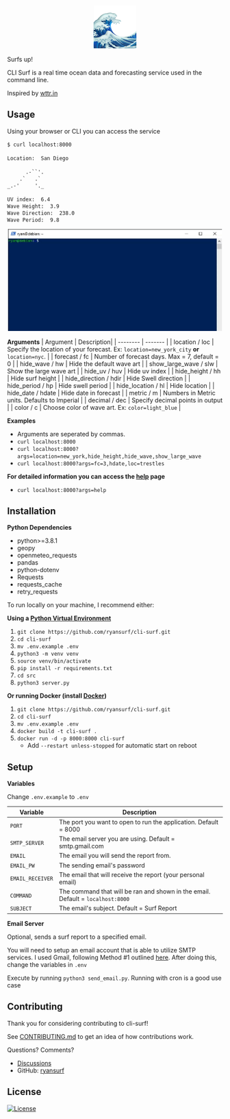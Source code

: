 <p align="center">
  <img src="./images/wave.png" height=100>
</p>

Surfs up!

CLI Surf is a real time ocean data and forecasting service used in the command line.

Inspired by [wttr.in](https://github.com/chubin/wttr.in)

## Usage

Using your browser or CLI you can access the service

```
$ curl localhost:8000

Location:  San Diego

      .-``'.
    .`   .`
_.-'     '._ 
        
UV index:  6.4
Wave Height:  3.9
Wave Direction:  238.0
Wave Period:  9.8

```

<div style="text-align: center;">
    <img src="images/surf.gif" alt="cli-surf gif" style="width: 500px; height: auto;">
</div>


**Arguments**
| Argument    | Description|
| -------- | ------- |
| location / loc  | Specify the location of your forecast. Ex: `location=new_york_city` **or** `location=nyc`.    |
| forecast / fc  | Number of forecast days. Max = 7, default = 0  |
| hide_wave / hw | Hide the default wave art    |
| show_large_wave / slw   | Show the large wave art   | 
| hide_uv / huv    | Hide uv index   | 
| hide_height / hh    | Hide surf height   | 
| hide_direction / hdir    | Hide Swell direction    | 
| hide_period / hp  | Hide swell period    | 
| hide_location / hl    | Hide location   | 
| hide_date / hdate  | Hide date in forecast   | 
| metric / m  | Numbers in Metric units. Defaults to Imperial   | 
| decimal / dec   | Specify decimal points in output   | 
| color / c   | Choose color of wave art. Ex: `color=light_blue`   | 

**Examples**
* Arguments are seperated by commas.
* `curl localhost:8000`
* `curl localhost:8000?args=location=new_york,hide_height,hide_wave,show_large_wave`
* `curl localhost:8000?args=fc=3,hdate,loc=trestles`

**For detailed information you can access the [help](https://github.com/ryansurf/cli-surf/blob/main/help.txt) page**

* `curl localhost:8000?args=help`


## Installation

**Python Dependencies**
* python>=3.8.1
* geopy
* openmeteo_requests
* pandas
* python-dotenv
* Requests
* requests_cache
* retry_requests

To run locally on your machine, I recommend either:

**Using a [Python Virtual Environment](https://docs.python.org/3/library/venv.html)** 
1. `git clone https://github.com/ryansurf/cli-surf.git`
2. `cd cli-surf`
3. `mv .env.example .env`
4. `python3 -m venv venv`
5. `source venv/bin/activate`
6. `pip install -r requirements.txt`
7. `cd src`
8. `python3 server.py`

**Or running Docker (install [Docker](https://docs.docker.com/engine/install/))**
1. `git clone https://github.com/ryansurf/cli-surf.git`
2. `cd cli-surf`
3. `mv .env.example .env`
4. `docker build -t cli-surf .`
5. `docker run -d -p 8000:8000 cli-surf`
    * Add `--restart unless-stopped` for automatic start on reboot

## Setup

**Variables**

Change `.env.example` to `.env`

| Variable    | Description|
| -------- | ------- | 
| `PORT`  | The port you want to open to run the application. Default = 8000 |
| `SMTP_SERVER`  | The email server you are using. Default = smtp.gmail.com |
| `EMAIL`  | The email you will send the report from. |
| `EMAIL_PW`  | The sending email's password |
| `EMAIL_RECEIVER`  | The email that will receive the report (your personal email) |
| `COMMAND`  | The command that will be ran and shown in the email. Default = `localhost:8000` |
| `SUBJECT`  | The email's subject. Default = Surf Report |

**Email Server**

Optional, sends a surf report to a specified email.

You will need to setup an email account that is able to utilize SMTP services. I used Gmail, following Method #1 outlined [here](https://www.cubebackup.com/blog/how-to-use-google-smtp-service-to-send-emails-for-free/). After doing this, change the variables in `.env`

Execute by running `python3 send_email.py`. Running with cron is a good use case

## Contributing

Thank you for considering contributing to cli-surf!

See [CONTRIBUTING.md](https://github.com/ryansurf/cli-surf/blob/main/CONTRIBUTING.md) to get an idea of how contributions work.

Questions? Comments?

* [Discussions](https://github.com/ryansurf/cli-surf/discussions)
* GitHub: [ryansurf](https://github.com/ryansurf)

## License
[![License](https://img.shields.io/:license-mit-blue.svg?style=flat-square)](https://badges.mit-license.org)